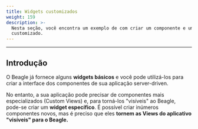 ```yaml
---
title: Widgets customizados
weight: 159
description: >-
  Nesta seção, você encontra um exemplo de com criar um componente e um widget
  customizado.
---
```


---

## Introdução

O Beagle já fornece alguns **widgets básicos** e você pode utilizá-los para criar a interface dos componentes de sua aplicação server-driven. 

No entanto, a sua aplicação pode precisar de componentes mais especializados \(Custom Views\) e, para torná-los "visíveis" ao Beagle, pode-se criar um **widget específico**. É possível criar inúmeros componentes novos, mas é preciso que eles **tornem as Views do aplicativo "visíveis" para o Beagle.**
